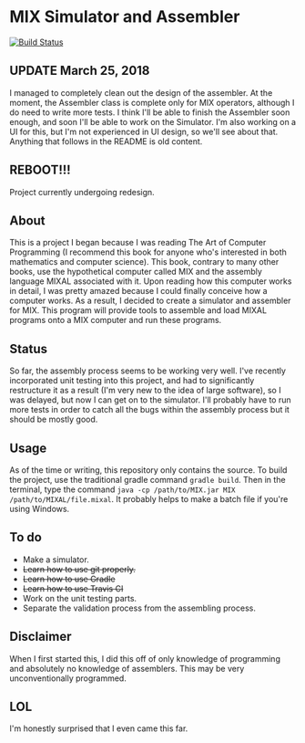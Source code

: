 # MIX Simulator and Assembler 
[![Build Status](https://travis-ci.org/thkim1011/mix.svg?branch=master)](https://travis-ci.org/thkim1011/mix)

## UPDATE March 25, 2018
I managed to completely clean out the design of the assembler. At the moment, the Assembler class is complete only for MIX operators, although I do need to write more tests. I think I'll be able to finish the Assembler soon enough, and soon I'll be able to work on the Simulator. I'm also working on a UI for this, but I'm not experienced in UI design, so we'll see about that. Anything that follows in the README is old content.

## REBOOT!!!
Project currently undergoing redesign.


## About
This is a project I began because I was reading The Art of Computer Programming (I recommend this book for anyone who's interested in both mathematics and computer science). This book, contrary to many other books, use the hypothetical computer called MIX and the assembly language MIXAL associated with it. Upon reading how this computer works in detail, I was pretty amazed because I could finally conceive how a computer works. As a result, I decided to create a simulator and assembler for MIX. This program will provide tools to assemble and load MIXAL programs onto a MIX computer and run these programs. 

## Status
So far, the assembly process seems to be working very well. I've recently incorporated unit testing into this project, and had to significantly restructure it as a result (I'm very new to the idea of large software), so I was delayed, but now I can get on to the simulator. I'll probably have to run more tests in order to catch all the bugs within the assembly process but it should be mostly good. 

## Usage
As of the time or writing, this repository only contains the source. To build the project, use the traditional gradle command `gradle build`. Then in the terminal, type the command `java -cp /path/to/MIX.jar MIX /path/to/MIXAL/file.mixal`. It probably helps to make a batch file if you're using Windows.

## To do
* Make a simulator.
* ~~Learn how to use git properly.~~
* ~~Learn how to use Gradle~~
* ~~Learn how to use Travis CI~~
* Work on the unit testing parts.
* Separate the validation process from the assembling process.

## Disclaimer
When I first started this, I did this off of only knowledge of programming and absolutely no knowledge of assemblers. This may be very unconventionally programmed.

## LOL
I'm honestly surprised that I even came this far.
